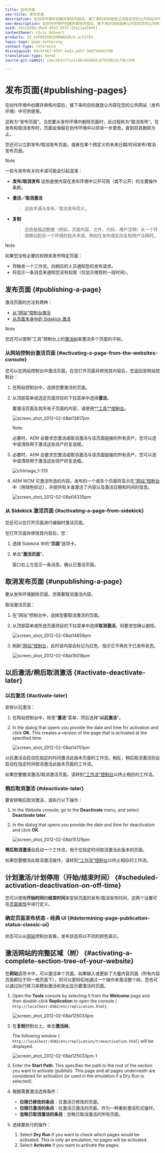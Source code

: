 ```yaml
---
title: 发布页面
seo-title: 发布页面
description: 在创作环境中创建并审核内容后，接下来的目标就是让内容在您的公共网站中可供使用。
seo-description: 在创作环境中创建并审核内容后，接下来的目标就是让内容在您的公共网站中可供使用。
uuid: 2b1cb08b-dbe9-4032-8527-15a11aa59d51
contentOwner: Chris Bohnert
products: SG_EXPERIENCEMANAGER/6.4/SITES
topic-tags: page-authoring
content-type: reference
discoiquuid: 80c9f4b7-d59f-4ed1-a457-300756962708
translation-type: tm+mt
source-git-commit: cdec5b3c57ce1c80c0ed6b5cb7650b52cf9bc340

---
```



# 发布页面{#publishing-pages}

在创作环境中创建并审核内容后，接下来的目标就是让内容在您的公共网站（发布环境）中可供使用。

这称为“发布页面”。当您要从发布环境中删除页面时，此过程称为“取消发布”。在发布和取消发布时，页面会保留在创作环境中以供进一步更改，直到将其删除为止。

您还可以立即发布/取消发布页面，或者在某个预定义的未来日期/时间发布/取消发布页面。

>[!NOTE]
>
>一些与发布有关的术语可能会引起混淆：
>
>* **发布/取消发布**
   >  这些是使内容在发布环境中公开可用（或不公开）的主要操作条款。
   >
   >
* **激活／取消激活**
   >  这些术语与发布／取消发布同义。
   >
   >
* **复制**
   >  这些是描述数据（例如，页面内容、文件、代码、用户注释）从一个环境移动到另一个环境的技术术语，例如在发布或反向复制用户注释时。
>



>[!NOTE]
>
>如果您没有必要的权限来发布特定页面：
>
>* 将触发一个工作流，向相应的人员通知您的发布请求。
>* 将显示一条消息来通知您没有权限（仅显示很短的一段时间）。
>



## 发布页面 {#publishing-a-page}

激活页面的方法有两种：

* [从“网站”控制台激活](#activating-a-page-from-the-websites-console)
* [从页面本身中的 Sidekick 激活](#activating-a-page-from-sidekick)

>[!NOTE]
>
>您还可以使用“工具”控制台上的[激活树](#howtoactivateacompletesectiontreeofyourwebsite)来激活多个页面的子树。

### 从网站控制台激活页面 {#activating-a-page-from-the-websites-console}

您可以在网站控制台中激活页面。在您打开页面并修改其内容后，您返回至网站控制台：

1. 在网站控制台中，选择您要激活的页面。
1. 从顶部菜单或选定页面项目的下拉菜单中选择&#x200B;**激活**。

   要激活页面及其所有子页面的内容，请使用[**工具&#x200B;**控制台](/help/sites-classic-ui-authoring/classic-page-author-publish-pages.md#howtoactivateacompletesectiontreeofyourwebsite)。

   ![screen_shot_2012-02-08at13817pm](assets/screen_shot_2012-02-08at13817pm.png)

   >[!NOTE]
   >
   >必要时，AEM 会要求您激活或取消激活与该页面链接的所有资产。您可以选中或清除用于激活这些资产的复选框。

1. 必要时，AEM 会要求您激活或取消激活与该页面链接的所有资产。您可以选中或清除用于激活这些资产的复选框。

   ![chlimage_1-135](assets/chlimage_1-135.png)

1. AEM WCM 可激活所选的内容。发布的一个或多个页面将显示在[“网站”控制台](/help/sites-classic-ui-authoring/author-env-basic-handling.md#page-information-on-the-websites-console)中（用绿色标记），并提供有关谁激活了内容以及激活日期和时间的信息。

   ![screen_shot_2012-02-08at14335pm](assets/screen_shot_2012-02-08at14335pm.png)

### 从 Sidekick 激活页面 {#activating-a-page-from-sidekick}

您还可以在打开页面进行编辑时激活页面。

在打开页面并修改其内容后，您：

1. 选择 Sidekick 中的“**页面**”选项卡。
1. 单击“**激活页面**”。

   窗口右上方显示一条消息，确认已激活页面。

## 取消发布页面 {#unpublishing-a-page}

要从发布环境删除页面，您需要取消激活内容。

取消激活页面：

1. 在“网站”控制台中，选择您要取消激活的页面。
1. 从顶部菜单或所选页面项目的下拉菜单中选择&#x200B;**取消激活**。将要求您确认删除。

   ![screen_shot_2012-02-08at14859pm](assets/screen_shot_2012-02-08at14859pm.png)

1. 刷新[“网站”控制台](/help/sites-classic-ui-authoring/author-env-basic-handling.md#page-information-on-the-websites-console)，此时该内容会标记为红色，指示它不再处于已发布状态。

   ![screen_shot_2012-02-08at15018pm](assets/screen_shot_2012-02-08at15018pm.png)

## 以后激活/稍后取消激活 {#activate-deactivate-later}

### 以后激活 {#activate-later}

安排以后激活：

1. 在网站控制台中，转至“**激活**”菜单，然后选择“**以后激活**”。
1. In the dialog that opens you provide the date and time for activation and click **OK**. This creates a version of the page that is activated at the specified time.

   ![screen_shot_2012-02-08at14751pm](assets/screen_shot_2012-02-08at14751pm.png)

以后激活会启动在指定的时间激活此版本页面的工作流。相反，稍后取消激活则会启动在指定时间取消激活此版本页面的工作流。

如果您要撤消激活/取消激活页面，请转到[“工作流”控制台](/help/sites-administering/workflows-administering.md#main-pars-title-3-yjqslz-refd)以终止相应的工作流。

### 稍后取消激活 {#deactivate-later}

要安排稍后取消激活，请执行以下操作：

1. In the Website console, go to the **Deactivate** menu, and select **Deactivate later**.

1. In the dialog that opens you provide the date and time for deactivation and click **OK**.

   ![screen_shot_2012-02-08at15129pm](assets/screen_shot_2012-02-08at15129pm.png)

**稍后取消激活**&#x200B;会启动一个工作流，用于在指定时间取消激活此版本的页面。

如果您要撤消此取消激活操作，请转到[“工作流”控制台](/help/sites-administering/workflows-administering.md#main-pars-title-3-yjqslz-refd)以终止相应的工作流。

## 计划激活/计划停用（开始/结束时间） {#scheduled-activation-deactivation-on-off-time}

您可以使用&#x200B;**开始时间**&#x200B;和&#x200B;**结束时间**&#x200B;来安排页面的发布/取消发布时间，这两个设置可在[页面属性](/help/sites-classic-ui-authoring/classic-page-author-edit-page-properties.md)中进行定义。

### 确定页面发布状态 - 经典 UI {#determining-page-publication-status-classic-ui}

状态可以从[网站](/help/sites-classic-ui-authoring/author-env-basic-handling.md#page-information-on-the-websites-console)控制台查看。发布状态将以不同的颜色表示。

## 激活网站的完整区域（树） {#activating-a-complete-section-tree-of-your-website}

在&#x200B;**网站**&#x200B;选项卡中，可以激活单个页面。如果输入或更新了大量内容页面（所有内容页面都位于同一根页面下），则可以更轻松地通过一个操作来激活整个树。您也可以通过执行练习来模拟激活和突出显示要激活的页面。

1. Open the **Tools** console by selecting it from the **Welcome** page and then double-click **Replication** to open the console ( `http://localhost:4502/etc/replication.html`).

   ![screen_shot_2012-02-08at125033pm](assets/screen_shot_2012-02-08at125033pm.png)

1. 在&#x200B;**复制**&#x200B;控制台上，单击&#x200B;**激活树**。

   The following window ( `http://localhost:4502/etc/replication/treeactivation.html`) will be displayed.

   ![screen_shot_2012-02-08at125033pm-1](assets/screen_shot_2012-02-08at125033pm-1.png)

1. Enter the **Start Path**. This specifies the path to the root of the section you want to activate (publish). This page and all pages underneath are considered for activation (or used in the emulation if a Dry Run is selected).
1. 根据需要激活选择条件：

   * **仅限已修改的条目**：仅激活已修改的页面。
   * **仅限已激活的条目**：仅激活已激活的页面。作为一种重新激活形式操作。
   * **忽略已取消激活的条目**：忽略已取消激活的所有页面。

1. 选择要执行的操作：

   1. Select **Dry Run** if you want to check which pages *would* be activated. This is only an emulation, no pages will be activated.
   1. Select **Activate** if you want to activate the pages.

